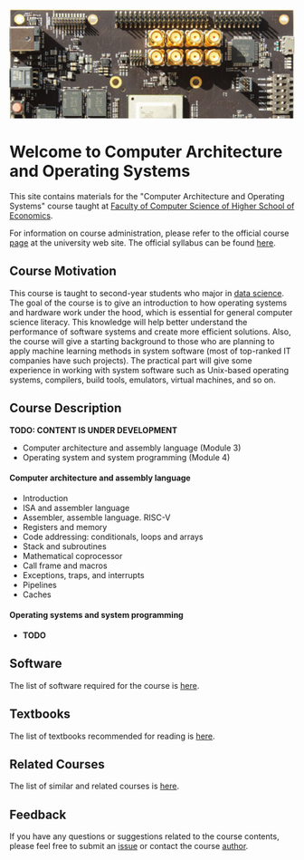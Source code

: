 ![SiFive HiFive Unleashed](images/hifive-unleashed-logo.png)

# Welcome to Computer Architecture and Operating Systems

This site contains materials for the "Computer Architecture and Operating Systems" course taught at
[Faculty of Computer Science of Higher School of Economics](https://cs.hse.ru/en/).

For information on course administration, please refer to the
official course [page](http://wiki.cs.hse.ru/ACOS_DSBA_2019/2020) at the university web site.
The official syllabus can be found [here](https://www.hse.ru/edu/courses/301394490).

## Course Motivation

This course is taught to second-year students who major in [data science](https://www.hse.ru/en/ba/data/).
The goal of the course is to give an introduction to how operating systems and hardware work under the hood,
which is essential for general computer science literacy.
This knowledge will help better understand the performance of software systems and create more efficient solutions.
Also, the course will give a starting background to those who are planning to apply machine learning methods
in system software (most of top-ranked IT companies have such projects).
The practical part will give some experience in working with system software such as Unix-based operating systems,
compilers, build tools, emulators, virtual machines, and so on. 

## Course Description

__TODO: CONTENT IS UNDER DEVELOPMENT__ 

* Computer architecture and assembly language (Module 3)
* Operating system and system programming (Module 4)

#### Computer architecture and assembly language

* Introduction
* ISA and assembler language
* Assembler, assemble language. RISC-V
* Registers and memory
* Code addressing: conditionals, loops and arrays
* Stack and subroutines
* Mathematical coprocessor
* Call frame and macros
* Exceptions, traps, and interrupts
* Pipelines
* Caches

#### Operating systems and system programming

* __TODO__


## Software

The list of software required for the course is [here](software.md). 

## Textbooks

The list of textbooks recommended for reading is [here](books.md).

## Related Courses

The list of similar and related courses is [here](courses.md).

## Feedback

If you have any questions or suggestions related to the course contents, please feel free to submit
an [issue](https://github.com/andrewt0301/hse-acos-course/issues)
or contact the course [author](https://github.com/andrewt0301).
